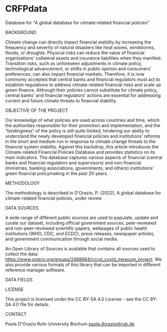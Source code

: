 # CRFPdata
Database for "A global database for climate-related financial policies"


BACKGROUND

Climate change can directly impact financial stability by increasing the frequency and severity of natural disasters like heat waves, windstorms, floods, or droughts. Physical risks can reduce the value of financial organizations' collateral assets and insurance liabilities when they manifest. Transition risks, such as unforeseen adjustments in climate policy, technological advancement, or shifts in public opinion and consumers' preferences, can also impact financial markets. Therefore, it is now commonly accepted that central banks and financial regulators must act to establish regulations to address climate-related financial risks and scale up green finance. Although their policies cannot substitute for climate policy, central banks' and financial regulators' actions are essential for addressing current and future climate threats to financial stability. 


OBJECTIVE OF THE PROJECT

Our knowledge of what policies are used across countries and time, which the authorities responsible for their promotion and implementation, and the “bindingness” of the policy is still quite limited, hindering our ability to understand the newly developed financial policies and institutions’ reforms in the short and medium run in response to climate change threats to the financial system stability. Against this backdrop, this article introduces the Climate-related Financial Policies Database and provides statistics on its main indicators. The database captures various aspects of financial (central banks and financial regulators and supervisors) and non-financial (ministries, banking associations, governments, and others) institutions’ green financial policymaking in the past 20 years.

METHODOLOGY 

The methodology is described in D'Orazio, P. (2022), A global database for climate-related financial policies, under review

DATA SOURCES

A wide range of different public sources are used to populate, update and curate our dataset, including official government sources, peer-reviewed and non-peer-reviewed scientific papers, webpages of public health institutions (WHO, CDC, and ECDC), press releases, newspaper articles, and government communication through social media.

An Open Library of Sources is available that contains all sources used to collect the data: https://www.zotero.org/groups/2488884/cccsl_covid_measure_project.
We also provide various formats of this library that can be imported in different reference manager software.

DATA FIELDS

LICENSE

This project is licensed under the CC BY-SA 4.0 License - see the CC BY-SA 4.0 file for details.

CONTACT

Paola D'Orazio 
Ruhr University Bochum
paola.dorazio@rub.de
